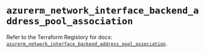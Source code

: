 # `azurerm_network_interface_backend_address_pool_association`

Refer to the Terraform Registory for docs: [`azurerm_network_interface_backend_address_pool_association`](https://registry.terraform.io/providers/hashicorp/azurerm/3.54.0/docs/resources/network_interface_backend_address_pool_association).
